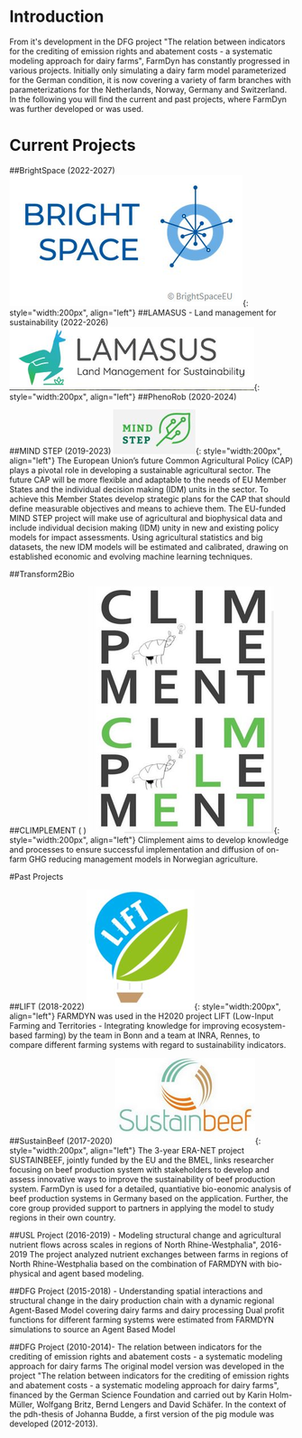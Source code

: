 # Introduction

From it's development in the DFG project "The relation between indicators for the crediting of emission rights and abatement costs - a systematic modeling approach for dairy farms", FarmDyn has constantly progressed in various projects. Initially only simulating a dairy farm model parameterized for the German condition, it is now covering a variety of farm branches with parameterizations for the Netherlands, Norway, Germany and Switzerland. In the following you will find the current and past projects, where FarmDyn was further developed or was used.


# Current Projects

##BrightSpace (2022-2027)
![](../media/Projects/BrightSpace.JPG){: style="width:200px", align="left"}
##LAMASUS - Land management for sustainability (2022-2026)
![](../media/Projects/LAMASUS.JPG){: style="width:200px", align="left"}
##PhenoRob (2020-2024)

##MIND STEP (2019-2023)
![](../media/Projects/MindStep.JPG){: style="width:200px", align="left"}
The European Union’s future Common Agricultural Policy (CAP) plays a pivotal role in developing a sustainable agricultural sector. The future CAP will be more flexible and adaptable to the needs of EU Member States and the individual decision making (IDM) units in the sector. To achieve this Member States develop strategic plans for the CAP that should define measurable objectives and means to achieve them. The EU-funded MIND STEP project will make use of agricultural and biophysical data and include individual decision making (IDM) unity in new and existing policy models for impact assessments. Using agricultural statistics and big datasets, the new IDM models will be estimated and calibrated, drawing on established economic and evolving machine learning techniques.

##Transform2Bio

##CLIMPLEMENT ( )
![](../media/Projects/CLIMPLEMENT.JPG){: style="width:200px", align="left"}
Climplement aims to develop knowledge and processes to ensure successful implementation and diffusion of on-farm GHG reducing management models in Norwegian agriculture.

#Past Projects

##LIFT (2018-2022)
![](../media/Projects/LIFT.JPG){: style="width:200px", align="left"}
FARMDYN was used in the H2020 project LIFT (Low-Input Farming and Territories - Integrating knowledge for improving ecosystem-based farming) by the team in Bonn and a team at INRA, Rennes, to compare different farming systems with regard to sustainability indicators.

##SustainBeef (2017-2020)
![](../media/Projects/SUSTAINBEEF.JPG){: style="width:200px", align="left"}
The 3-year ERA-NET project SUSTAINBEEF, jointly funded by the EU and the BMEL, links researcher focusing on beef production system with stakeholders to develop and assess innovative ways to improve the sustainability of beef production system. FarmDyn is used for a detailed, quantiative bio-eonomic analysis of beef production systems in Germany based on the application. Further, the core group provided support to partners in applying the model to study regions in their own country.

##USL Project (2016-2019) - Modeling structural change and agricultural nutrient flows across scales in regions of North Rhine-Westphalia", 2016-2019
The project analyzed nutrient exchanges between farms in regions of North Rhine-Westphalia based on the combination of FARMDYN with bio-physical and agent based modeling.

##DFG Project (2015-2018) - Understanding spatial interactions and structural change in the dairy production chain with a dynamic regional Agent-Based Model covering dairy farms and dairy processing
Dual profit functions for different farming systems were estimated from FARMDYN simulations to source an Agent Based Model

##DFG Project (2010-2014)- The relation between indicators for the crediting of emission rights and abatement costs - a systematic modeling approach for dairy farms
The original model version was developed in the project "The relation between indicators for the crediting of emission rights and abatement costs - a systematic modeling approach for dairy farms", financed by the German Science Foundation and carried out by Karin Holm-Müller, Wolfgang Britz, Bernd Lengers and David Schäfer. In the context of the pdh-thesis of Johanna Budde, a first version of the pig module was developed (2012-2013).
